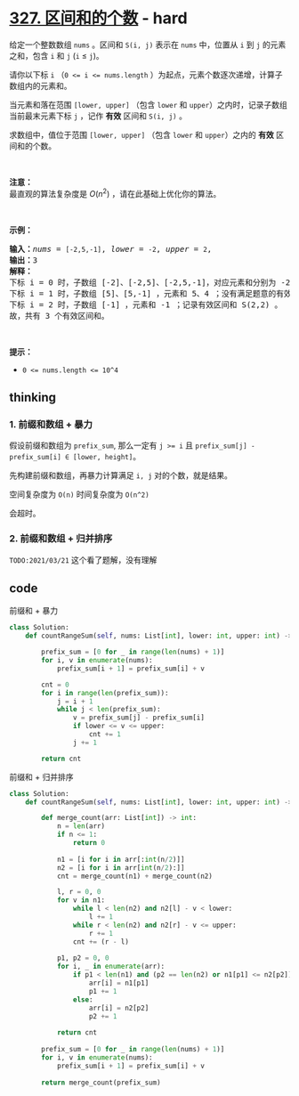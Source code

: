 # [327. 区间和的个数](https://leetcode-cn.com/problems/count-of-range-sum/) - hard

<p>给定一个整数数组 <code>nums</code> 。区间和 <code>S(i, j)</code> 表示在 <code>nums</code> 中，位置从 <code>i</code> 到 <code>j</code> 的元素之和，包含 <code>i</code> 和 <code>j</code> (<code>i</code> ≤ <code>j</code>)。</p>

<p>请你以下标 <code>i</code> （<code>0 <= i <= nums.length</code> ）为起点，元素个数逐次递增，计算子数组内的元素和。</p>

<p>当元素和落在范围 <code>[lower, upper]</code> （包含 <code>lower</code> 和 <code>upper</code>）之内时，记录子数组当前最末元素下标 <code>j</code> ，记作 <strong>有效</strong> 区间和 <code>S(i, j)</code> 。</p>

<p>求数组中，值位于范围 <code>[lower, upper]</code> （包含 <code>lower</code> 和 <code>upper</code>）之内的 <strong>有效</strong> 区间和的个数。</p>

<p> </p>

<p><strong>注意：</strong><br />
最直观的算法复杂度是 <em>O</em>(<em>n</em><sup>2</sup>) ，请在此基础上优化你的算法。</p>

<p> </p>

<p><strong>示例：</strong></p>

<pre>
<strong>输入：</strong><em>nums</em> = <code>[-2,5,-1]</code>, <em>lower</em> = <code>-2</code>, <em>upper</em> = <code>2</code>,
<strong>输出：</strong>3 
<strong>解释：</strong>
下标 i = 0 时，子数组 [-2]、[-2,5]、[-2,5,-1]，对应元素和分别为 -2、3、2 ；其中 -2 和 2 落在范围 [lower = -2, upper = 2] 之间，因此记录有效区间和 S(0,0)，S(0,2) 。
下标 i = 1 时，子数组 [5]、[5,-1] ，元素和 5、4 ；没有满足题意的有效区间和。
下标 i = 2 时，子数组 [-1] ，元素和 -1 ；记录有效区间和 S(2,2) 。
故，共有 3 个有效区间和。</pre>

<p> </p>

<p><strong>提示：</strong></p>

<ul>
	<li><code>0 <= nums.length <= 10^4</code></li>
</ul>


## thinking

### 1. 前缀和数组 + 暴力

假设前缀和数组为 `prefix_sum`, 那么一定有 `j >= i` 且 `prefix_sum[j] - prefix_sum[i] ∈ [lower, height]`。

先构建前缀和数组，再暴力计算满足 `i, j` 对的个数，就是结果。

空间复杂度为 `O(n)` 时间复杂度为 `O(n^2)`

会超时。

### 2. 前缀和数组 + 归并排序

`TODO:2021/03/21` 这个看了题解，没有理解

## code

前缀和 + 暴力

```python
class Solution:
    def countRangeSum(self, nums: List[int], lower: int, upper: int) -> int:

        prefix_sum = [0 for _ in range(len(nums) + 1)]
        for i, v in enumerate(nums):
            prefix_sum[i + 1] = prefix_sum[i] + v

        cnt = 0
        for i in range(len(prefix_sum)):
            j = i + 1
            while j < len(prefix_sum):
                v = prefix_sum[j] - prefix_sum[i]
                if lower <= v <= upper:
                    cnt += 1
                j += 1

        return cnt
```

前缀和 + 归并排序

```python
class Solution:
    def countRangeSum(self, nums: List[int], lower: int, upper: int) -> int:

        def merge_count(arr: List[int]) -> int:
            n = len(arr)
            if n <= 1:
                return 0
            
            n1 = [i for i in arr[:int(n/2)]]
            n2 = [i for i in arr[int(n/2):]]
            cnt = merge_count(n1) + merge_count(n2)

            l, r = 0, 0
            for v in n1:
                while l < len(n2) and n2[l] - v < lower:
                    l += 1
                while r < len(n2) and n2[r] - v <= upper:
                    r += 1
                cnt += (r - l)
            
            p1, p2 = 0, 0
            for i, _ in enumerate(arr):
                if p1 < len(n1) and (p2 == len(n2) or n1[p1] <= n2[p2]):
                    arr[i] = n1[p1]
                    p1 += 1
                else:
                    arr[i] = n2[p2]
                    p2 += 1
            
            return cnt
        
        prefix_sum = [0 for _ in range(len(nums) + 1)] 
        for i, v in enumerate(nums):
            prefix_sum[i + 1] = prefix_sum[i] + v
        
        return merge_count(prefix_sum)
```